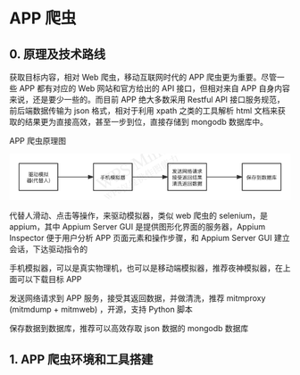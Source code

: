 # APP 爬虫

## 0. 原理及技术路线

获取目标内容，相对 Web 爬虫，移动互联网时代的 APP 爬虫更为重要。尽管一些 APP 都有对应的 Web 网站和官方给出的 API 接口，但相对来自 APP 自身内容来说，还是要少一些的。而目前 APP 绝大多数采用 Restful API 接口服务规范，前后端数据传输为 json 格式，相对于利用 xpath 之类的工具解析 html 文档来获取的结果更为直接高效，甚至一步到位，直接存储到 mongodb 数据库中。

APP 爬虫原理图

![APP 爬虫原理](https://github.com/CodeAsPoetry/PublicOpinion/blob/master/images/app_scrapy_steam.png)

代替人滑动、点击等操作，来驱动模拟器，类似 web 爬虫的 selenium，是 appium，其中 Appium Server GUI 是提供图形化界面的服务器，Appium Inspector 便于用户分析 APP 页面元素和操作步骤，和 Appium Server GUI  建立会话，下达驱动指令的

手机模拟器，可以是真实物理机，也可以是移动端模拟器，推荐夜神模拟器，在上面可以下载目标 APP

发送网络请求到 APP 服务，接受其返回数据，并做清洗，推荐 mitmproxy (mitmdump + mitmweb) ，开源，支持 Python 脚本

保存数据到数据库，推荐可以高效存取 json 数据的 mongodb 数据库

## 1. APP 爬虫环境和工具搭建



